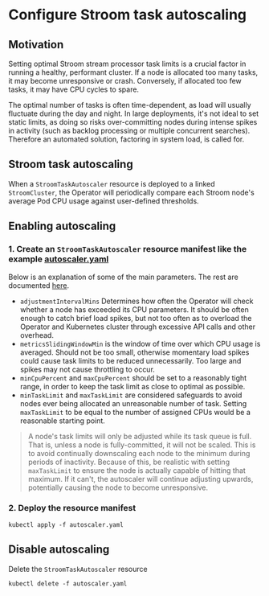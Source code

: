 # Configure Stroom task autoscaling

## Motivation

Setting optimal Stroom stream processor task limits is a crucial factor in running a healthy, performant cluster.
If a node is allocated too many tasks, it may become unresponsive or crash. Conversely, if allocated too few tasks,
it may have CPU cycles to spare.

The optimal number of tasks is often time-dependent, as load will usually fluctuate during the day and night.
In large deployments, it's not ideal to set static limits, as doing so risks over-committing nodes during intense spikes
in activity (such as backlog processing or multiple concurrent searches). Therefore an automated solution,
factoring in system load, is called for.

## Stroom task autoscaling

When a `StroomTaskAutoscaler` resource is deployed to a linked `StroomCluster`, the Operator will periodically
compare each Stroom node's average Pod CPU usage against user-defined thresholds.

## Enabling autoscaling

### 1. Create an `StroomTaskAutoscaler` resource manifest like the example [autoscaler.yaml](https://github.com/p-kimberley/stroom-k8s-operator/blob/master/samples/autoscaler.yaml)

Below is an explanation of some of the main parameters.
The rest are documented [here](https://doc.crds.dev/github.com/p-kimberley/stroom-k8s-operator/stroom.gchq.github.io/StroomTaskAutoscaler/v1).

* `adjustmentIntervalMins` Determines how often the Operator will check whether a node has exceeded its CPU
parameters. It should be often enough to catch brief load spikes, but not too often as to overload the Operator
and Kubernetes cluster through excessive API calls and other overhead.
* `metricsSlidingWindowMin` is the window of time over which CPU usage is averaged. Should not be too small,
otherwise momentary load spikes could cause task limits to be reduced unnecessarily. Too large and spikes
  may not cause throttling to occur.
* `minCpuPercent` and `maxCpuPercent` should be set to a reasonably tight range, in order to keep the task limit as close to optimal as possible.
* `minTaskLimit` and `maxTaskLimit` are considered safeguards to avoid nodes ever being allocated an unreasonable
  number of task. Setting `maxTaskLimit` to be equal to the number of assigned CPUs would be a reasonable
  starting point.
  
> A node's task limits will only be adjusted while its task queue is full. That is, unless a node is fully-committed,
> it will not be scaled. This is to avoid continually downscaling each node to the minimum during periods of
> inactivity. Because of this, be realistic with setting `maxTaskLimit` to ensure the node is actually capable of
> hitting that maximum. If it can't, the autoscaler will continue adjusting upwards, potentially causing the node to
> become unresponsive.

### 2. Deploy the resource manifest

```
kubectl apply -f autoscaler.yaml
```

## Disable autoscaling

Delete the `StroomTaskAutoscaler` resource

```
kubectl delete -f autoscaler.yaml
```